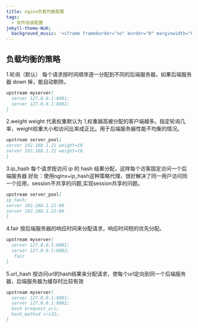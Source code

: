 ```yaml
---
title: nginx负载均衡配置
tags:
  - 软件安装配置
jekyll-theme-WuK:
  background_music: '<iframe frameborder="no" border="0" marginwidth="0" marginheight="0" width=100% height=86 src="//music.163.com/outchain/player?type=2&id=27876158&auto=0&height=66"></iframe>'
---
```


## 负载均衡的策略
1.轮询（默认）
每个请求按时间顺序逐一分配到不同的后端服务器，如果后端服务器 down 掉，能自动剔除。
```p
upstream myserver{
  server 127.0.0.1:8081;
  server 127.0.0.1:8082;
}
```

2.weight
weight 代表权重默认为 1,权重越高被分配的客户端越多。指定轮询几率，weight权重大小和访问比率成正比。用于后端服务器性能不均衡的情况。
```p
upstream server_pool{
server 192.168.1.21 weight=10
server 192.168.1.22 weight=10
}
```

3.ip_hash
每个请求按访问 ip 的 hash 结果分配，这样每个访客固定访问一个后端服务器
好处：使用nginx+ip_hash这种策略代理，很好解决了同一用户访问同一个应用，session不共享的问题,实现session共享的问题。
```p
upstream server_pool{
ip_hash;
server 192.168.1.21:80
server 192.168.1.22:80
}
```

4.fair 
按后端服务器的响应时间来分配请求，响应时间短的优先分配。
```p
upstream myserver{
  server 127.0.0.1:8081;
  server 127.0.0.1:8082;
   fair
}
```

5.url_hash
按访问url的hash结果来分配请求，使每个url定向到同一个后端服务器，后端服务器为缓存时比较有效
```p
upstream myserver{
  server 127.0.0.1:8081;
  server 127.0.0.1:8082;
  hash $request_uri;
  hash_method crc32;
}
```


